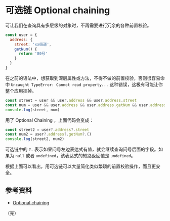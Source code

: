 # 可选链 Optional chaining

可让我们在查询具有多层级的对象时，不再需要进行冗余的各种前置校验。

```javascript
const user = {
  address: {
    street: 'xx街道',
    getNum() {
      return '80号'
    }
  }
}
```

在之前的语法中，想获取到深层属性或方法，不得不做的前置校验，否则很容易命中 `Uncaught TypeError: Cannot read property...` 这种错误，这极有可能让你整个应用挂掉。

```javascript
const street = user && user.address && user.address.street
const num = user && user.address && user.address.getNum && user.address.getNum()
console.log(street, num)
```

用了 Optional Chaining ，上面代码会变成：

```javascript
const street2 = user?.address?.street
const num2 = user?.address?.getNum?.()
console.log(street2, num2)
```

可选链中的 `?.` 表示如果问号左边表达式有值，就会继续查询问号后面的字段。如果为 `null` 或者 `undefined`，该表达式的短路返回值是 `undefined`。

根据上面可以看出，用可选链可以大量简化类似繁琐的前置校验操作，而且更安全。

## 参考资料

* [Optional chaining](https://developer.mozilla.org/zh-CN/docs/Web/JavaScript/Reference/Operators/Optional_chaining)

（完）
